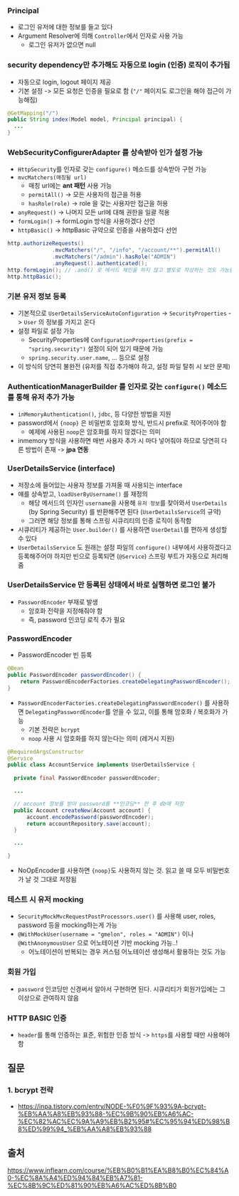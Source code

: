 ### Principal
* 로그인 유저에 대한 정보를 들고 있다
* Argument Resolver에 의해 `Controller`에서 인자로 사용 가능
  * 로그인 유저가 없으면 null

### security dependency만 추가해도 자동으로 login (인증) 로직이 추가됨
* 자동으로 login, logout 페이지 제공
* 기본 설정 -> 모든 요청은 인증을 필요로 함 (`"/"` 페이지도 로그인을 해야 접근이 가능해짐)
```java
@GetMapping("/")
public String index(Model model, Principal principal) {
  ...
}
```

### WebSecurityConfigurerAdapter 를 상속받아 **인가** 설정 가능
* `HttpSecurity`를 인자로 갖는 `configure()` 메소드를 상속받아 구현 가능
* `mvcMatchers(매칭될 url)`
  * 매칭 url에는 **ant 패턴** 사용 가능
  * `permitAll()` -> 모든 사용자의 접근을 허용
  * `hasRole(role)` -> role 을 갖는 사용자만 접근을 허용
* `anyRequest()` -> 나머지 모든 url에 대해 권한을 일괄 적용
* `formLogin()` -> formLogin 방식을 사용하겠다 선언
* `httpBasic()` -> httpBasic 규약으로 인증을 사용하겠다 선언
```java
http.authorizeRequests()
              .mvcMatchers("/", "/info", "/account/**").permitAll()
              .mvcMatchers("/admin").hasRole("ADMIN")
              .anyRequest().authenticated();
http.formLogin(); // .and() 로 메서드 체인을 하지 않고 별도로 작성하는 것도 가능함
http.httpBasic(); 
```

### 기본 유저 정보 등록
* 기본적으로 `UserDetailsServiceAutoConfiguration` -> `SecurityProperties` -> `User` 의 정보를 가지고 온다
* 설정 파일로 설정 가능
  * SecurityProperties에 `ConfigurationProperties(prefix = "spring.security")` 설정이 되어 있기 때문에 가능
  * `spring.security.user.name`, ... 등으로 설정
* 이 방식의 당연히 불완전 (유저를 직접 추가해야 하고, 설정 파일 탈취 시 보안 문제)

### AuthenticationManagerBuilder 를 인자로 갖는 `configure()` 메소드를 통해 유저 추가 가능
* `inMemoryAuthentication()`, `jdbc`, 등 다양한 방법을 지원
* password에서 `{noop}` 은 비밀번호 암호화 방식, 반드시 prefix로 적어주어야 함
  * 예제에 사용된 `noop`은 암호화를 하지 않겠다는 의미
* inmemory 방식을 사용하면 매번 사용자 추가 시 마다 넣어줘야 하므로 당연히 다른 방법이 존재 -> **jpa 연동**

### UserDetailsService (interface) 
* 저장소에 들어있는 사용자 정보를 가져올 때 사용되는 interface
* 얘를 상속받고, `loadUserByUsername()` 를 재정의
  * 해당 메서드의 인자인 `username`을 사용해 `유저 정보`를 찾아와서 `UserDetails` (by Spring Security) 를 반환해주면 된다 (`UserDetailsService`의 규약)
  * 그러면 해당 정보를 통해 스프링 시큐리티의 인증 로직이 동작함
* 시큐리티가 제공하는 `User.builder()` 를 사용하면 `UserDetail`를 편하게 생성할 수 있다
* `UserDetailsService` 도 원래는 설정 파일의 `configure()` 내부에서 사용하겠다고 등록해주어야 하지만 빈으로 등록되면 (`@Service`) 스프링 부트가 자동으로 처리해줌

### UserDetailsService 만 등록된 상태에서 바로 실행하면 로그인 불가
* `PasswordEncoder` 부재로 발생
  * 암호화 전략을 지정해줘야 함
  * 즉, password 인코딩 로직 추가 필요

### PasswordEncoder
* PasswordEncoder 빈 등록
```java
@Bean
public PasswordEncoder passwordEncoder() {
    return PasswordEncoderFactories.createDelegatingPasswordEncoder();
}
```
* `PasswordEncoderFactories.createDelegatingPasswordEncoder()` 를 사용하면 `DelegatingPasswordEncoder`를 얻을 수 있고, 이를 통해 암호화 / 복호화가 가능
  * 기본 전략은 `bcrypt`
  * `noop` 사용 시 암호화를 하지 않는다는 의미 (레거시 지원)
```java
@RequiredArgsConstructor
@Service
public class AccountService implements UserDetailsService {
  
  private final PasswordEncoder passwordEncoder;

  ...

  // account 정보를 받아 password를 **인코딩** 한 후 db에 저장
  public Account createNew(Account account) {
      account.encodePassword(passwordEncoder);
      return accountRepository.save(account);
  }

  ...

}
```
* NoOpEncoder를 사용하면 `{noop}`도 사용하지 않는 것. 읽고 쓸 때 모두 비밀번호가 날 것 그대로 저장됨

### 테스트 시 유저 mocking
* `SecurityMockMvcRequestPostProcessors.user()` 를 사용해 user, roles, password 등을 mocking하는게 가능
* `@WithMockUser(username = "gmelon", roles = "ADMIN")` 이나 `@WithAnonymousUser` 으로 어노테이션 기반 mocking 가능..!
  * 어노테이션이 반복되는 경우 커스텀 어노테이션 생성해서 활용하는 것도 가능
### 회원 가입
* `password` 인코딩만 신경써서 알아서 구현하면 된다. 시큐리티가 회원가입에는 그 이상으로 관여하지 않음
### HTTP BASIC 인증
* `header`를 통해 인증하는 표준, 위험한 인증 방식 -> `https`를 사용할 때만 사용해야함

## 질문
### 1. bcrypt 전략
* https://inpa.tistory.com/entry/NODE-%F0%9F%93%9A-bcrypt-%EB%AA%A8%EB%93%88-%EC%9B%90%EB%A6%AC-%EC%82%AC%EC%9A%A9%EB%B2%95#%EC%95%94%ED%98%B8%ED%99%94_%EB%AA%A8%EB%93%88

## 출처
https://www.inflearn.com/course/%EB%B0%B1%EA%B8%B0%EC%84%A0-%EC%8A%A4%ED%94%84%EB%A7%81-%EC%8B%9C%ED%81%90%EB%A6%AC%ED%8B%B0
